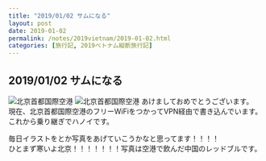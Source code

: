 ```yaml
---
title: "2019/01/02 サムになる"
layout: post
date: 2019-01-02
permalink: /notes/2019vietnam/2019-01-02.html
categories: [旅行記, 2019ベトナム縦断旅行記]
---
```


## 2019/01/02 サムになる
![北京首都国際空港](https://images.rock54.net/travel/2019vietnam/01.jpeg "北京首都国際空港") 
![北京首都国際空港](https://images.rock54.net/travel/2019vietnam/02.jpeg "北京首都国際空港") 
あけましておめでとうございます。  
現在、北京首都国際空港のフリーWiFiをつかってVPN経由で書き込んでいます。  
これから乗り継ぎでハノイです。  
  
毎日イラストをとか写真をあげていこうかなと思ってます！！！！  
ひとまず寒いよ北京！！！！！！！写真は空港で飲んだ中国のレッドブルです。
